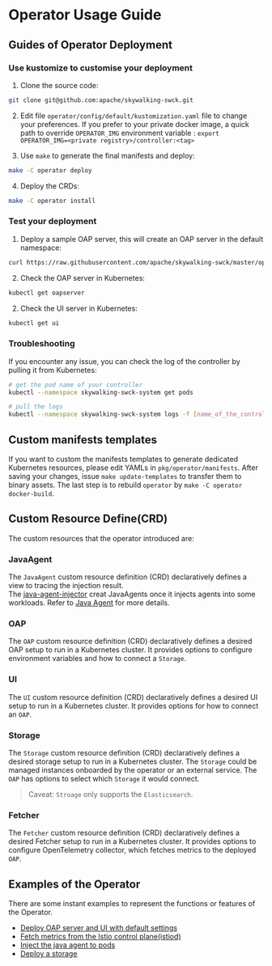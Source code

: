 # Operator Usage Guide
## Guides of Operator Deployment
### Use kustomize to customise your deployment

1. Clone the source code:

```sh
git clone git@github.com:apache/skywalking-swck.git
```

2. Edit file `operator/config/default/kustomization.yaml` file to change your preferences. If you prefer to your private
 docker image, a quick path to override `OPERATOR_IMG` environment variable : `export OPERATOR_IMG=<private registry>/controller:<tag>`

3. Use `make` to generate the final manifests and deploy:

```sh
make -C operator deploy
```

4. Deploy the CRDs:

```sh
make -C operator install
```

### Test your deployment

1. Deploy a sample OAP server, this will create an OAP server in the default namespace:

```sh
curl https://raw.githubusercontent.com/apache/skywalking-swck/master/operator/config/samples/default.yaml | kubectl apply -f -
```

2. Check the OAP server in Kubernetes:

```sh
kubectl get oapserver
```

2. Check the UI server in Kubernetes:

```sh
kubectl get ui
```

### Troubleshooting

If you encounter any issue, you can check the log of the controller by pulling it from Kubernetes:

```sh
# get the pod name of your controller
kubectl --namespace skywalking-swck-system get pods

# pull the logs
kubectl --namespace skywalking-swck-system logs -f [name_of_the_controller_pod]
```

## Custom manifests templates

If you want to custom the manifests templates to generate dedicated Kubernetes resources,
please edit YAMLs in `pkg/operator/manifests`.
After saving your changes, issue `make update-templates` to transfer them to binary assets.
The last step is to rebuild `operator` by `make -C operator docker-build`.


## Custom Resource Define(CRD)

The custom resources that the operator introduced are:

### JavaAgent

The `JavaAgent` custom resource definition (CRD) declaratively defines a view to tracing the injection result.  
The [java-agent-injector](java-agent-injector.md) creat JavaAgents once it injects agents into some workloads.
Refer to [Java Agent](./javaagent.md) for more details.

### OAP

The `OAP` custom resource definition (CRD) declaratively defines a desired OAP setup to run in a Kubernetes cluster.
It provides options to configure environment variables and how to connect a `Storage`.

### UI

The `UI` custom resource definition (CRD) declaratively defines a desired UI setup to run in a Kubernetes cluster.
It provides options for how to connect an `OAP`.

### Storage

The `Storage` custom resource definition (CRD) declaratively defines a desired storage setup to run in a Kubernetes cluster.
The `Storage` could be managed instances onboarded by the operator or an external service. The `OAP` has options to select
which `Storage` it would connect.

> Caveat: `Stroage` only supports the `Elasticsearch`.

### Fetcher

The `Fetcher` custom resource definition (CRD) declaratively defines a desired Fetcher setup to run in a Kubernetes cluster.
It provides options to configure OpenTelemetry collector, which fetches metrics to the deployed `OAP`.


## Examples of the Operator

There are some instant examples to represent the functions or features of the Operator.

- [Deploy OAP server and UI with default settings](./examples/default-backend.md)
- [Fetch metrics from the Istio control plane(istiod)](./examples/istio-controlplane.md)
- [Inject the java agent to pods](./examples/java-agent-injector-usage.md)
- [Deploy a storage](./examples/storage.md)